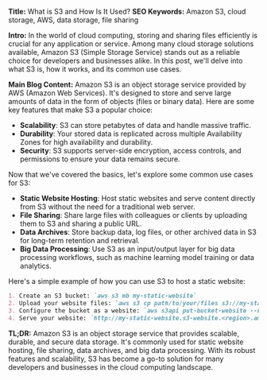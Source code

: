 **Title:** What is S3 and How Is It Used?
**SEO Keywords:** Amazon S3, cloud storage, AWS, data storage, file sharing

**Intro:**
In the world of cloud computing, storing and sharing files efficiently is crucial for any application or service. Among many cloud storage solutions available, Amazon S3 (Simple Storage Service) stands out as a reliable choice for developers and businesses alike. In this post, we'll delve into what S3 is, how it works, and its common use cases.

**Main Blog Content:**
Amazon S3 is an object storage service provided by AWS (Amazon Web Services). It's designed to store and serve large amounts of data in the form of objects (files or binary data). Here are some key features that make S3 a popular choice:

* **Scalability**: S3 can store petabytes of data and handle massive traffic.
* **Durability**: Your stored data is replicated across multiple Availability Zones for high availability and durability.
* **Security**: S3 supports server-side encryption, access controls, and permissions to ensure your data remains secure.

Now that we've covered the basics, let's explore some common use cases for S3:

* **Static Website Hosting**: Host static websites and serve content directly from S3 without the need for a traditional web server.
* **File Sharing**: Share large files with colleagues or clients by uploading them to S3 and sharing a public URL.
* **Data Archives**: Store backup data, log files, or other archived data in S3 for long-term retention and retrieval.
* **Big Data Processing**: Use S3 as an input/output layer for big data processing workflows, such as machine learning model training or data analytics.

Here's a simple example of how you can use S3 to host a static website:

```markdown
1. Create an S3 bucket: `aws s3 mb my-static-website`
2. Upload your website files: `aws s3 cp path/to/your/files s3://my-static-website/`
3. Configure the bucket as a website: `aws s3api put-bucket-website --bucket my-static-website --index-document index.html`
4. Serve your website: `http://my-static-website.s3-website.<region>.amazonaws.com`
```

**TL;DR:** Amazon S3 is an object storage service that provides scalable, durable, and secure data storage. It's commonly used for static website hosting, file sharing, data archives, and big data processing. With its robust features and scalability, S3 has become a go-to solution for many developers and businesses in the cloud computing landscape.